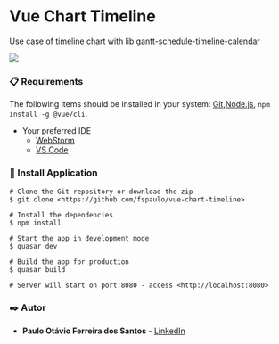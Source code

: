 
# Vue Chart Timeline

Use case of timeline chart with lib [gantt-schedule-timeline-calendar](https://github.com/neuronetio/gantt-schedule-timeline-calendar)

<img src="https://img.shields.io/static/v1?label=Vue&message=Quasar&color=00b4ff&style=for-the-badge&logo=ghost"/>


### 📋 Requirements

The following items should be installed in your system:
[Git](https://git-scm.com),[Node.js](https://nodejs.org/en/),
`npm install -g @vue/cli`.
* Your preferred IDE
    * [WebStorm](https://www.jetbrains.com/pt-br/webstorm/download/#section=windows)
    * [VS Code](https://code.visualstudio.com)

### 🎲 Install Application

```
# Clone the Git repository or download the zip
$ git clone <https://github.com/fspaulo/vue-chart-timeline>

# Install the dependencies
$ npm install

# Start the app in development mode
$ quasar dev

# Build the app for production
$ quasar build

# Server will start on port:8080 - access <http://localhost:8080>
```

### ✒️ Autor
* **Paulo Otávio Ferreira dos Santos** - [LinkedIn](https://www.linkedin.com/in/paulo-otavio-ferreira/)
